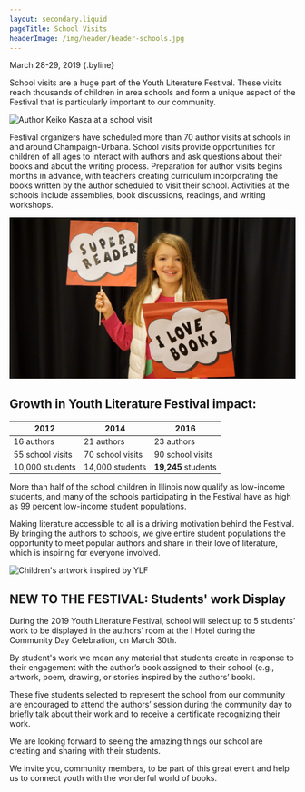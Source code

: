 ```yaml
---
layout: secondary.liquid
pageTitle: School Visits
headerImage: /img/header/header-schools.jpg
---
```

March 28-29, 2019 {.byline}

School visits are a huge part of the Youth Literature Festival. These visits reach thousands of children in area schools and form a unique aspect of the Festival that is particularly important to our community.

![Author Keiko Kasza at a school visit](/img/schools/ylf_41.jpg)

Festival organizers have scheduled more than 70 author visits at schools in and around Champaign-Urbana. School visits provide opportunities for children of all ages to interact with authors and ask questions about their books and about the writing process. Preparation for author visits begins months in advance, with teachers creating curriculum incorporating the books written by the author scheduled to visit their school. Activities at the schools include assemblies, book discussions, readings, and writing workshops.

![Girl holding signs saying Super Reader and I Love Books](/img/schools/kidlovebooks.jpg)

## Growth in Youth Literature Festival impact:

<table><thead><tr><th>2012</th><th>2014</th><th>2016</th></tr></thead><tbody><tr><td>16 authors</td><td>21 authors</td><td>23 authors</td></tr><tr><td>55 school visits</td><td>70 school visits</td><td>90 school visits</td></tr><tr><td>10,000 students</td><td>14,000 students</td><td><strong>19,245</strong> students</td></tr></tbody></table>

More than half of the school children in Illinois now qualify as low-income students, and many of the schools participating in the Festival have as high as 99 percent low-income student populations. 

Making literature accessible to all is a driving motivation behind the Festival. By bringing the authors to schools, we give entire student populations the opportunity to meet popular authors and share in their love of literature, which is inspiring for everyone involved.

![Children's artwork inspired by YLF](/img/schools/ylf_47.jpg)

## NEW TO THE FESTIVAL: Students' work Display 

During the 2019 Youth Literature Festival, school will select up to 5 students’ work to be displayed in the authors’ room at the I Hotel during the Community Day Celebration, on March 30th.

By student's work we mean any material that students create in response to their engagement with the author’s book assigned to their school (e.g., artwork, poem, drawing, or stories inspired by the authors’ book).

These five students selected to represent the school from our community are encouraged to attend the authors’ session during the community day to briefly talk about their work and to receive a certificate recognizing their work.

We are looking forward to seeing the amazing things our school are creating and sharing with their students.

We invite you, community members, to be part of this great event and help us to connect youth with the wonderful world of books.
